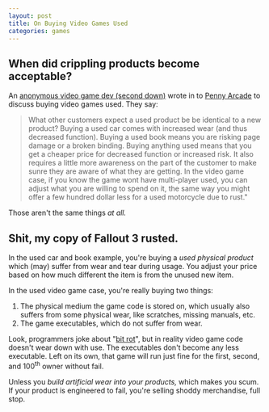 ```yaml
---
layout: post
title: On Buying Video Games Used
categories: games
---
```


## When did crippling products become acceptable?

An [anonymous video game
dev (second down)](http://www.penny-arcade.com/2010/8/25/lets-go-phones/)
wrote in to [Penny Arcade](http://penny-arcade.com) to discuss buying
video games used. They say:

> What other customers expect a used product be be identical to a new
> product? Buying a used car comes with increased wear (and thus
> decreased function). Buying a used book means you are risking page
> damage or a broken binding. Buying anything used means that you get
> a cheaper price for decreased function or increased risk. It also
> requires a little more awareness on the part of the customer to make
> sunre they are aware of what they are getting. In the video game
> case, if you know the game wont have multi-player used, you can
> adjust what you are willing to spend on it, the same way you might
> offer a few hundred dollar less for a used motorcycle due to rust."

Those aren't the same things *at all.*

## Shit, my copy of Fallout 3 rusted.

In the used car and book example, you're buying a *used physical product* which (may)
suffer from wear and tear during usage. You adjust your price based on
how much different the item is from the unused new item.

In the used video game case, you're really buying two things:

1. The physical medium the game code is stored on, which usually also
suffers from some physical wear, like scratches, missing manuals,
etc.
2. The game executables, which do not suffer from
wear.

Look, programmers joke about "[bit
rot](http://en.wikipedia.org/wiki/Bit_rot)", but in reality video game code
doesn't wear down with use. The executables don't become any less
executable. Left on its own, that game will run just fine for the
first, second, and 100<sup>th</sup> owner without fail.

Unless you *build artificial wear into your products,* which makes you
scum. If your product is engineered to fail, you're selling shoddy
merchandise, full stop.
